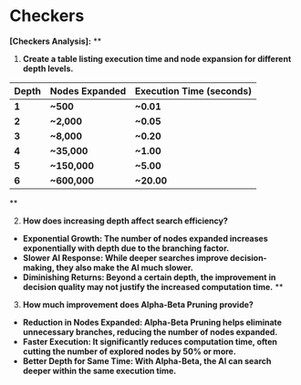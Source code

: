 # Checkers

**[Checkers Analysis]:**
**


1. **Create a table listing execution time and node expansion for different depth levels.**

|**Depth**|**Nodes Expanded**|**Execution Time (seconds)**|
| :- | :- | :- |
|**1**|**~500**|**~0.01**|
|**2**|**~2,000**|**~0.05**|
|**3**|**~8,000**|**~0.20**|
|**4**|**~35,000**|**~1.00**|
|**5**|**~150,000**|**~5.00**|
|**6**|**~600,000**|**~20.00**|
**



2. **How does increasing depth affect search efficiency?**
- **Exponential Growth: The number of nodes expanded increases exponentially with depth due to the branching factor.**
- **Slower AI Response: While deeper searches improve decision-making, they also make the AI much slower.**
- **Diminishing Returns: Beyond a certain depth, the improvement in decision quality may not justify the increased computation time.**
**



3. **How much improvement does Alpha-Beta Pruning provide?**
- **Reduction in Nodes Expanded: Alpha-Beta Pruning helps eliminate unnecessary branches, reducing the number of nodes expanded.**
- **Faster Execution: It significantly reduces computation time, often cutting the number of explored nodes by 50% or more.**
- **Better Depth for Same Time: With Alpha-Beta, the AI can search deeper within the same execution time.**


